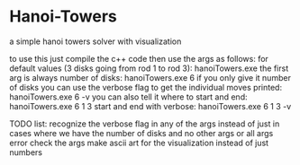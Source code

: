 # Hanoi-Towers
a simple hanoi towers solver with visualization

to use this just compile the c++ code then use the args as follows:
for default values (3 disks going from rod 1 to rod 3):
hanoiTowers.exe
the first arg is always number of disks:
hanoiTowers.exe 6
if you only give it number of disks you can use the verbose flag to get the individual moves printed:
hanoiTowers.exe 6 -v
you can also tell it where to start and end:
hanoiTowers.exe 6 1 3
start and end with verbose:
hanoiTowers.exe 6 1 3 -v


TODO list: 
recognize the verbose flag in any of the args instead of just in cases where we have the number of disks and no other args or all args
error check the args
make ascii art for the visualization instead of just numbers

